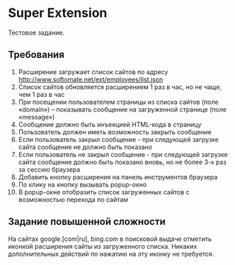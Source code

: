 # Super Extension

Тестовое задание.

## Требования

1. Расширение загружает список сайтов по адресу
   http://www.softomate.net/ext/employees/list.json
2. Список сайтов обновляется расширением 1 раз в час, но не чаще, чем
   1 раз в час
3. При посещении пользователем страницы из списка сайтов (поле
   «domain») – показывать сообщение на загруженной странице (поле
   «message»)
4. Сообщение должно быть инъекцией HTML-кода в страницу
5. Пользователь должен иметь возможность закрыть сообщение
6. Если пользователь закрыл сообщение - при следующей загрузке сайта
   сообщение не должно быть показано
7. Если пользователь не закрыл сообщение - при следующей загрузке
   сайта сообщение должно быть показано вновь, но не более 3-х раз за
   сессию браузера
8. Добавить кнопку расширения на панель инструментов браузера
9. По клику на кнопку вызывать popup-окно
10. В popup-окне отобразить список загруженных сайтов с возможностью
    перехода по сайтам

## Задание повышенной сложности

На сайтах google.[com|ru], bing.com в поисковой выдаче отметить
иконкой расширения сайты из загруженного списка. Никаких
дополнительных действий по нажатию на эту иконку не требуется.
